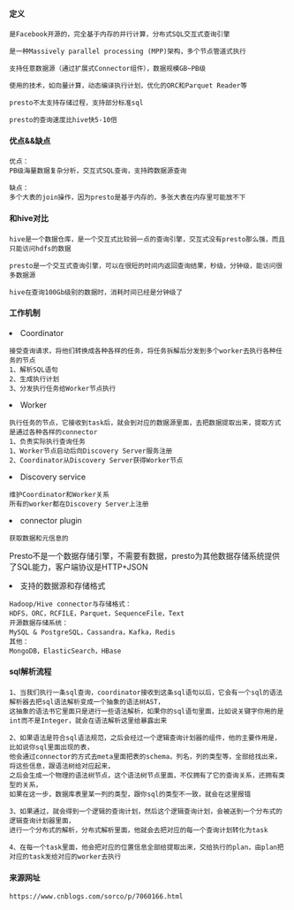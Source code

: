 #### 定义

```
是Facebook开源的，完全基于内存的并⾏计算，分布式SQL交互式查询引擎

是一种Massively parallel processing (MPP)架构，多个节点管道式执⾏

⽀持任意数据源（通过扩展式Connector组件），数据规模GB~PB级

使用的技术，如向量计算，动态编译执⾏计划，优化的ORC和Parquet Reader等

presto不太支持存储过程，支持部分标准sql

presto的查询速度比hive快5-10倍
```

#### 优点&&缺点

```
优点：
PB级海量数据复杂分析，交互式SQL查询，⽀持跨数据源查询

缺点：
多个大表的join操作，因为presto是基于内存的，多张大表在内存里可能放不下

```

#### 和hive对比

```
hive是一个数据仓库，是一个交互式比较弱一点的查询引擎，交互式没有presto那么强，而且只能访问hdfs的数据

presto是一个交互式查询引擎，可以在很短的时间内返回查询结果，秒级，分钟级，能访问很多数据源

hive在查询100Gb级别的数据时，消耗时间已经是分钟级了
```

#### 工作机制

<li>Coordinator
  
```
接受查询请求，将他们转换成各种各样的任务，将任务拆解后分发到多个worker去执行各种任务的节点
1、解析SQL语句
2、⽣成执⾏计划
3、分发执⾏任务给Worker节点执⾏
```

<li>Worker
  
```
执行任务的节点，它接收到task后，就会到对应的数据源里面，去把数据提取出来，提取方式是通过各种各样的connector
1、负责实际执⾏查询任务
1、Worker节点启动后向Discovery Server服务注册
2、Coordinator从Discovery Server获得Worker节点
```

<li>Discovery service

```
维护Coordinator和Worker关系
所有的worker都在Discovery Server上注册
```

<li>connector plugin

```
获取数据和元信息的
```

Presto不是⼀个数据存储引擎，不需要有数据，presto为其他数据存储系统提供了SQL能⼒，客户端协议是HTTP+JSON

<li>支持的数据源和存储格式
  
```
Hadoop/Hive connector与存储格式：
HDFS，ORC，RCFILE，Parquet，SequenceFile，Text
开源数据存储系统：
MySQL & PostgreSQL，Cassandra，Kafka，Redis
其他：
MongoDB，ElasticSearch，HBase
```

#### sql解析流程

```
1、当我们执行一条sql查询，coordinator接收到这条sql语句以后，它会有一个sql的语法解析器去把sql语法解析变成一个抽象的语法树AST，
这抽象的语法书它里面只是进行一些语法解析，如果你的sql语句里面，比如说关键字你用的是int而不是Integer，就会在语法解析这里给暴露出来

2、如果语法是符合sql语法规范，之后会经过一个逻辑查询计划器的组件，他的主要作用是，比如说你sql里面出现的表，
他会通过connector的方式去meta里面把表的schema，列名，列的类型等，全部给找出来，将这些信息，跟语法树给对应起来，
之后会生成一个物理的语法树节点，这个语法树节点里面，不仅拥有了它的查询关系，还拥有类型的关系，
如果在这一步，数据库表里某一列的类型，跟你sql的类型不一致，就会在这里报错

3、如果通过，就会得到一个逻辑的查询计划，然后这个逻辑查询计划，会被送到一个分布式的逻辑查询计划器里面，
进行一个分布式的解析，分布式解析里面，他就会去把对应的每一个查询计划转化为task

4、在每一个task里面，他会把对应的位置信息全部给提取出来，交给执行的plan，由plan把对应的task发给对应的worker去执行
```




#### 来源网址

```
https://www.cnblogs.com/sorco/p/7060166.html
```
